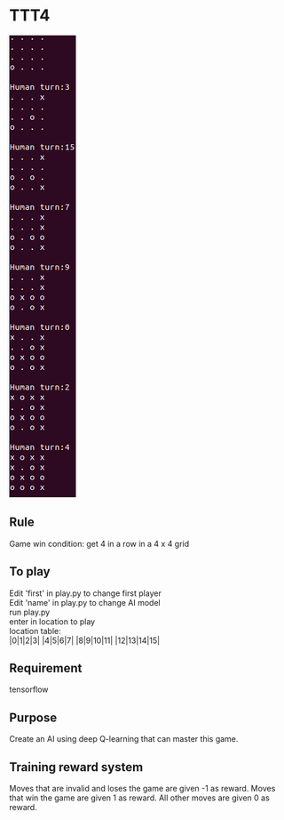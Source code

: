# TTT4
![output_img](images/example.png)

Rule
------
Game win condition: get 4 in a row in a 4 x 4 grid

To play
------
Edit 'first' in play.py to change first player\
Edit 'name' in play.py to change AI model\
run play.py\
enter in location to play\
location table:\
|0|1|2|3|
|4|5|6|7|
|8|9|10|11|
|12|13|14|15|

Requirement
------
tensorflow

Purpose
------
Create an AI using deep Q-learning that can master this game.

Training reward system
------
Moves that are invalid and loses the game are given -1 as reward. Moves that win the game are given 1 as reward. All other moves are given 0 as reward.
